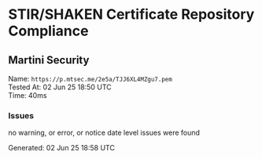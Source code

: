 # STIR/SHAKEN Certificate Repository Compliance

## Martini Security

Name: `https://p.mtsec.me/2e5a/TJJ6XL4MZgu7.pem`\
Tested At: 02 Jun 25 18:50 UTC\
Time: 40ms

### Issues

no warning, or error, or notice date level issues were found

Generated: 02 Jun 25 18:58 UTC